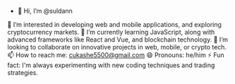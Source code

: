 - 👋 Hi, I’m @suldann

👀 I’m interested in developing web and mobile applications, and exploring cryptocurrency markets.
🌱 I’m currently learning JavaScript, along with advanced frameworks like React and Vue, and blockchain technology.
💞️ I’m looking to collaborate on innovative projects in web, mobile, or crypto tech.
📫 How to reach me: cukashe5500@gmail.com
😄 Pronouns: he/him
⚡ Fun fact: I'm always experimenting with new coding techniques and trading strategies.

<!---
suldann/suldann is a ✨ special ✨ repository because its `README.md` (this file) appears on your GitHub profile.
You can click the Preview link to take a look at your changes.
--->
